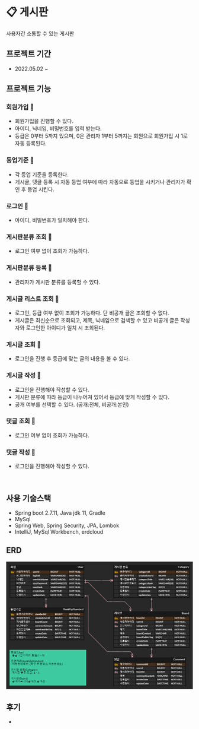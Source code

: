 # :clipboard: 게시판
사용자간 소통할 수 있는 게시판

## 프로젝트 기간
* 2022.05.02 ~
  <br>

## 프로젝트 기능
### 회원가입 :black_square_button:
* 회원가입을 진행할 수 있다.
* 아이디, 닉네임, 비밀번호를 입력 받는다.
* 등급은 0부터 5까지 있으며, 0은 관리자 1부터 5까지는 회원으로 회원가입 시 1로 자동 등록된다.

### 등업기준 :black_square_button:
* 각 등업 기준을 등록한다.
* 게시글, 댓글 등록 시 자동 등업 여부에 따라 자동으로 등업을 시키거나 관리자가 확인 후 등업 시킨다.

### 로그인 :black_square_button:
* 아이디, 비밀번호가 일치해야 한다.

### 게시판분류 조회 :black_square_button:
* 로그인 여부 없이 조회가 가능하다.

### 게시판분류 등록 :black_square_button:
* 관리자가 게시판 분류를 등록할 수 있다.

### 게시글 리스트 조회 :black_square_button:
* 로그인, 등급 여부 없이 조회가 가능하다. 단 비공개 글은 조회할 수 없다.
* 게시글은 최신순으로 조회되고, 제목, 닉네임으로 검색할 수 있고 비공개 글은 작성자와 로그인한 아이디가 일치 시 조회된다.

### 게시글 조회 :black_square_button:
* 로그인을 진행 후 등급에 맞는 글의 내용을 볼 수 있다.

### 게시글 작성 :black_square_button:
* 로그인을 진행해야 작성할 수 있다.
* 게시판 분류에 따라 등급이 나누어져 있어서 등급에 맞게 작성할 수 있다.
* 공개 여부를 선택할 수 있다. (공개:전체, 비공개:본인)

### 댓글 조회 :black_square_button:
* 로그인 여부 없이 조회가 가능하다.

### 댓글 작성 :black_square_button:
* 로그인을 진행해야 작성할 수 있다.

  <br>

## 사용 기술스택
* Spring boot 2.7.11, Java jdk 11, Gradle
* MySql
* Spring Web, Spring Security, JPA, Lombok
* IntelliJ, MySql Workbench, erdcloud
  <br>

## ERD
![ERD](ERD/BoardErd.png)
<br>

## 후기
*
